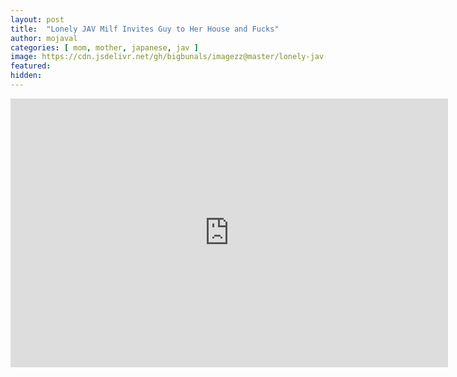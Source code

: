 ```yaml
---
layout: post
title:  "Lonely JAV Milf Invites Guy to Her House and Fucks"
author: mojaval
categories: [ mom, mother, japanese, jav ]
image: https://cdn.jsdelivr.net/gh/bigbunals/imagezz@master/lonely-jav-milf-invites-guy-to-her-house-and-fucks___2c7ad4b4f601b7e9c3bba30d99c1352083360c8b.mp4.jpg
featured: 
hidden: 
---
```


<iframe src="https://openload.co/embed/tn22zS09t1s/lonely-jav-milf-invites-guy-to-her-house-and-fucks___2c7ad4b4f601b7e9c3bba30d99c1352083360c8b.mp4" scrolling="no" frameborder="0" width="700" height="430" allowfullscreen="true" webkitallowfullscreen="true" mozallowfullscreen="true"></iframe>